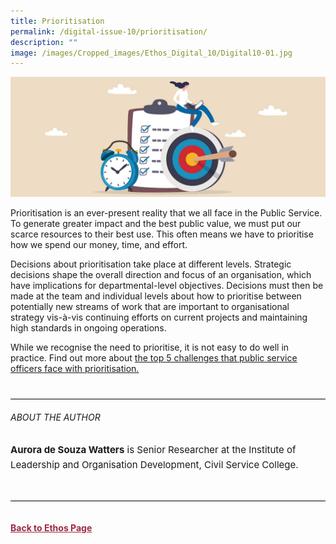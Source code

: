 ```yaml
---
title: Prioritisation
permalink: /digital-issue-10/prioritisation/
description: ""
image: /images/Cropped_images/Ethos_Digital_10/Digital10-01.jpg
---
```

<style>

.break1
{
	font-family: Georgia;
	font-size:20px;
	font-style: italic;
	font-weight: bold;
}
	
.back a
{
	color: #9f2943;
	font-weight: bold;
}

#banner img
{
	width:100%;
}
	
.author
{
border-bottom: 1px solid black;
margin-top:40px;
padding-bottom:30px;
border-top: 1px solid black;	

}		
	
.author p
{
	font-size: 15px;
	line-height:24px;
}
	
.notestop ol li
{
font-size: 15px;
line-height:22px;
}	
	
.break1
{
	font-family: Georgia;
	font-size:20px;
	font-style: italic;
	font-weight: bold;
}	
	
</style>
	
<div class="background-image">
<img src="/images/Ethos_Images/Ethos_Digital_Issue_10/banner_prioritisation.jpg">
</div>

<p>
Prioritisation is an ever-present reality that we all face in the Public Service. To generate greater impact and the best public value, we must put our scarce resources to their best use. This often means we have to prioritise how we spend our money, time, and effort.</p>

<p>Decisions about prioritisation take place at different levels. Strategic decisions shape the overall direction and focus of an organisation, which have implications for departmental-level objectives. Decisions must then be made at the team and individual levels about how to prioritise between potentially new streams of work that are important to organisational strategy vis-à-vis continuing efforts on current projects and maintaining high standards in ongoing operations.</p>

<p>While we recognise the need to prioritise, it is not easy to do well in practice. Find out more about <a href="/files/prioritisation-challenges.pdf">the top 5 challenges that public service officers face with prioritisation.</a></p>	
	


<div class="author">
<h6>ABOUT THE AUTHOR</h6>
<p><b>Aurora de Souza Watters</b> is Senior Researcher at the Institute of Leadership and Organisation Development, Civil Service College.</p>
	
	
	
</div>	
	
<br>
<br>	
<div class="back">
<a href="/digital-issue-10/">Back to Ethos Page</a>	
</div>